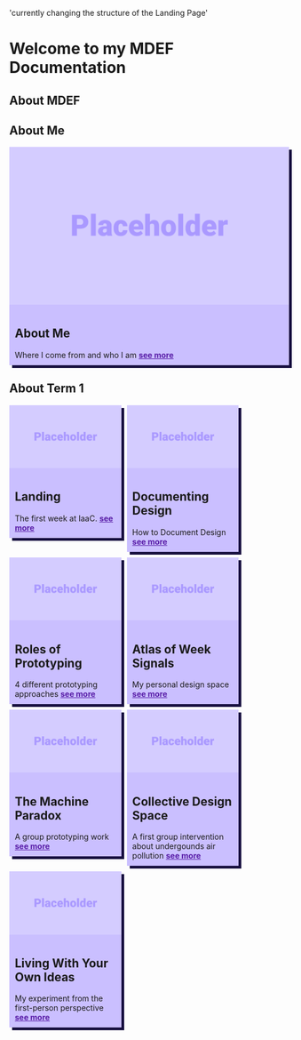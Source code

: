 'currently changing the structure of the Landing Page'
# Welcome to my MDEF Documentation
## About MDEF

## About Me
<div style="display:flex; width: 100%; align-items: flex-start; align-content: flex-start; gap: 10px; flex-wrap:wrap;">
    <div style="box-shadow: 5px 5px 0px 0px #181040; display: flex; flex-direction: column; align-items: flex-start; width: 100%; height: 100%; object-fit: cover; background-color: #CABFFF" >
    <img src="images/Bearbeitet/PH.png"></img>
    <div style="padding: 10px; gap: 10px;">
    <h2>About Me</h2>
    Where I come from and who I am
    <a style="color: rgb(88, 28, 167); font-weight: bold;" href="https://marius-schairer.github.io/MDEF_Documentation/about/me/">see more</a>
    </div>
    </div>
</div>

## About Term 1
<div style="display:flex; width: 100%; align-items: flex-start; align-content: flex-start; gap: 10px; flex-wrap:wrap;">
    <div style="box-shadow: 5px 5px 0px 0px #181040; display: flex; flex-direction: column; align-items: flex-start; width: 40%; height: 100%; object-fit: cover; background-color: #CABFFF" >
    <img src="images/Bearbeitet/PH.png"></img>
    <div style="padding: 10px; gap: 10px;">
    <h2>Landing</h2>
    The first week at IaaC. 
    <a style="color: rgb(88, 28, 167); font-weight: bold;" href="https://marius-schairer.github.io/MDEF_Documentation/term1/Landing/landing/">see more</a>
    </div>
    </div>
    <div style="box-shadow: 5px 5px 0px 0px #181040; display: flex; flex-direction: column; align-items: flex-start; width: 40%; height: 100%; object-fit: cover; background-color: #CABFFF" >
    <img src="images/Bearbeitet/PH.png"></img>
    <div style="padding: 10px; gap: 10px;">
    <h2>Documenting Design</h2>
    How to Document Design
    <a style="color: rgb(88, 28, 167); font-weight: bold;" href="https://marius-schairer.github.io/MDEF_Documentation/">see more</a>
    </div>
    </div>
    <div style="box-shadow: 5px 5px 0px 0px #181040; display: flex; flex-direction: column; align-items: flex-start; width: 40%; height: 100%; object-fit: cover; background-color: #CABFFF" >
    <img src="images/Bearbeitet/PH.png"></img>
    <div style="padding: 10px; gap: 10px;">
    <h2>Roles of Prototyping</h2>
    4 different prototyping approaches
    <a style="color: rgb(88, 28, 167); font-weight: bold;" href="https://marius-schairer.github.io/MDEF_Documentation/term1/Design/DesignStudio01/">see more</a>
    </div>
    </div>
    <div style="box-shadow: 5px 5px 0px 0px #181040; display: flex; flex-direction: column; align-items: flex-start; width: 40%; height: 100%; object-fit: cover; background-color: #CABFFF" >
    <img src="images/Bearbeitet/PH.png"></img>
    <div style="padding: 10px; gap: 10px;">
    <h2>Atlas of Week Signals</h2>
    My personal design space 
    <a style="color: rgb(88, 28, 167); font-weight: bold;" href="https://marius-schairer.github.io/MDEF_Documentation/term1/Design/AtlasofWeakSignals/">see more</a>
    </div>
    </div>
    <div style="box-shadow: 5px 5px 0px 0px #181040; display: flex; flex-direction: column; align-items: flex-start; width: 40%; height: 100%; object-fit: cover; background-color: #CABFFF" >
    <img src="images/Bearbeitet/PH.png"></img>
    <div style="padding: 10px; gap: 10px;">
    <h2>The Machine Paradox</h2>
    A group prototyping work 
    <a style="color: rgb(88, 28, 167); font-weight: bold;" href="https://marius-schairer.github.io/MDEF_Documentation/term1/Design/MachineParadox/md">see more</a>
    </div>
    </div>
    <div style="box-shadow: 5px 5px 0px 0px #181040; display: flex; flex-direction: column; align-items: flex-start; width: 40%; height: 100%; object-fit: cover; background-color: #CABFFF" >
    <img src="images/Bearbeitet/PH.png"></img>
    <div style="padding: 10px; gap: 10px;">
    <h2>Collective Design Space</h2>
    A first group intervention about undergounds air pollution
    <a style="color: rgb(88, 28, 167); font-weight: bold;" href="https://marius-schairer.github.io/MDEF_Documentation/term1/Design/CollectiveDesignSpace/">see more</a>
    </div>
    </div>
    <div style="box-shadow: 5px 5px 0px 0px #181040; display: flex; flex-direction: column; align-items: flex-start; width: 40%; height: 100%; object-fit: cover; background-color: #CABFFF" >
    <img src="images/Bearbeitet/PH.png"></img>
    <div style="padding: 10px; gap: 10px;">
    <h2>Living With Your Own Ideas</h2>
    My experiment from the first-person perspective
    <a style="color: rgb(88, 28, 167); font-weight: bold;" href="https://marius-schairer.github.io/MDEF_Documentation/term1/Design/LwYoI/">see more</a>
    </div>
    </div>
</div>